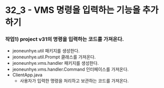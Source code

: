 32_3 - VMS 명령을 입력하는 기능을 추가하기
===

### 작업1) project v31의 명령을 입력하는 코드를 가져온다.

- jeoneunhye.util 패키지를 생성한다.
- jeoneunhye.util.Prompt 클래스를 가져온다.
- jeoneunhye.vms.handler 패키지를 생성한다.
- jeoneunhye.vms.handler.Command 인터페이스를 가져온다.
- ClientApp.java
    - 사용자가 입력한 명령을 처리하고 보관하는 코드를 가져온다.